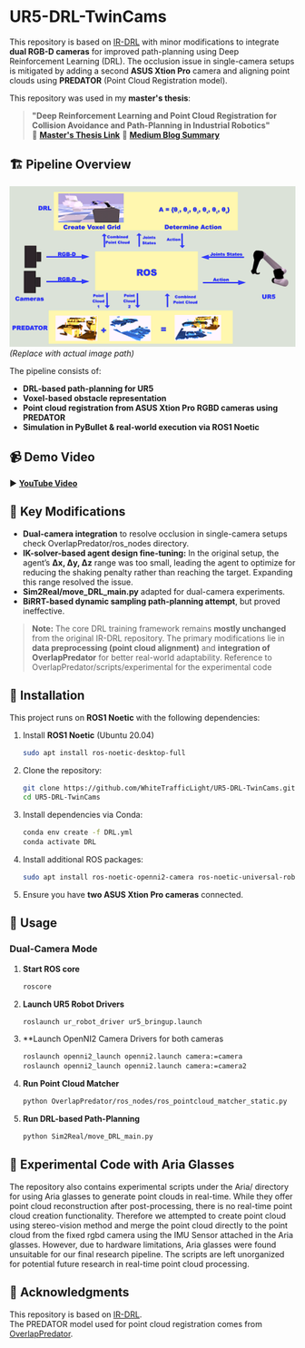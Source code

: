 # UR5-DRL-TwinCams

This repository is based on [IR-DRL](https://github.com/ignc-research/IR-DRL) with minor modifications to integrate **dual RGB-D cameras** for improved path-planning using Deep Reinforcement Learning (DRL). The occlusion issue in single-camera setups is mitigated by adding a second **ASUS Xtion Pro** camera and aligning point clouds using **PREDATOR** (Point Cloud Registration model).

This repository was used in my **master's thesis**:
> **"Deep Reinforcement Learning and Point Cloud Registration for Collision Avoidance and Path-Planning in Industrial Robotics"**  
> 📄 **[Master's Thesis Link](https://drive.google.com/file/d/1zJlFOs_0xcjcc7gajkvttXdFDhaQVWaQ/view)** 
> 📄 **[Medium Blog Summary](https://medium.com/@jhyu7703/deep-reinforcement-learning-and-point-cloud-registration-for-collision-avoidance-and-path-planning-92d8562158df)**

## 🏗️ Pipeline Overview
![Pipeline Overview](images/pipeline_overview.png)  
*(Replace with actual image path)*  

The pipeline consists of:
- **DRL-based path-planning for UR5**  
- **Voxel-based obstacle representation**  
- **Point cloud registration from ASUS Xtion Pro RGBD cameras using PREDATOR**  
- **Simulation in PyBullet & real-world execution via ROS1 Noetic**  

## 📹 Demo Video
▶️ **[YouTube Video](https://www.youtube.com/watch?v=y-R9BKT0rpw)** 

## 🔑 Key Modifications
- **Dual-camera integration** to resolve occlusion in single-camera setups check OverlapPredator/ros_nodes directory.
- **IK-solver-based agent design fine-tuning:** In the original setup, the agent’s **Δx, Δy, Δz** range was too small, leading the agent to optimize for reducing the shaking penalty rather than reaching the target. Expanding this range resolved the issue.
- **Sim2Real/move_DRL_main.py** adapted for dual-camera experiments.
- **BiRRT-based dynamic sampling path-planning attempt**, but proved ineffective.

> **Note:** The core DRL training framework remains **mostly unchanged** from the original IR-DRL repository. The primary modifications lie in **data preprocessing (point cloud alignment)** and **integration of OverlapPredator** for better real-world adaptability. Reference to OverlapPredator/scripts/experimental for the experimental code

## 🚀 Installation
This project runs on **ROS1 Noetic** with the following dependencies:

1. Install **ROS1 Noetic** (Ubuntu 20.04)  
   ```bash
   sudo apt install ros-noetic-desktop-full
   ```
2. Clone the repository:  
   ```bash
   git clone https://github.com/WhiteTrafficLight/UR5-DRL-TwinCams.git
   cd UR5-DRL-TwinCams
   ```
3. Install dependencies via Conda:  
   ```bash
   conda env create -f DRL.yml
   conda activate DRL
   ```
4. Install additional ROS packages:  
   ```bash
   sudo apt install ros-noetic-openni2-camera ros-noetic-universal-robot
   ```
5. Ensure you have **two ASUS Xtion Pro cameras** connected.

## 🎯 Usage
### Dual-Camera Mode
1. **Start ROS core**  
   ```bash
   roscore
   ```
2. **Launch UR5 Robot Drivers**  
   ```bash
   roslaunch ur_robot_driver ur5_bringup.launch
   ```
3. **Launch OpenNI2 Camera Drivers for both cameras
   ```bash
   roslaunch openni2_launch openni2.launch camera:=camera
   roslaunch openni2_launch openni2.launch camera:=camera2
   ```      
4. **Run Point Cloud Matcher**  
   ```bash
   python OverlapPredator/ros_nodes/ros_pointcloud_matcher_static.py
   ```
5. **Run DRL-based Path-Planning**  
   ```bash
   python Sim2Real/move_DRL_main.py
   ```
## 🔬 Experimental Code with Aria Glasses
The repository also contains experimental scripts under the Aria/ directory for using Aria glasses to generate point clouds in real-time.
While they offer point cloud reconstruction after post-processing, there is no real-time point cloud creation functionality.
Therefore we attempted to create point cloud using stereo-vision method and merge the point cloud directly to the point cloud from the fixed rgbd camera using the IMU Sensor attached in the Aria glasses.
However, due to hardware limitations, Aria glasses were found unsuitable for our final research pipeline.
The scripts are left unorganized for potential future research in real-time point cloud processing.
   
## 📜 Acknowledgments
This repository is based on [IR-DRL](https://github.com/ignc-research/IR-DRL).  
The PREDATOR model used for point cloud registration comes from [OverlapPredator](https://github.com/prs-eth/OverlapPredator.git).







